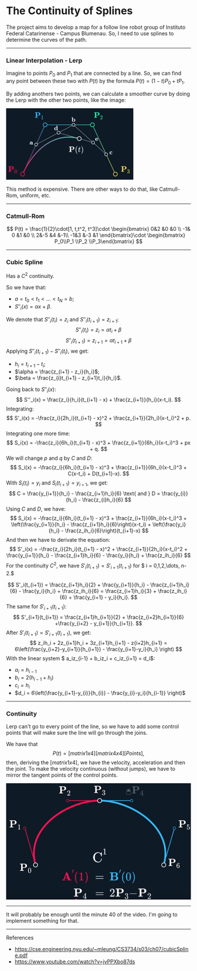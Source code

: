 # The Continuity of Splines


The project aims to develop a map for a follow line robot group of Instituto Federal Catarinense - Campus Blumenau. So, I need to use splines to determine the curves of the path.

---

### Linear Interpolation - Lerp

Imagine to points $P_0$ and $P_1$ that are connected by a line. So, we can find any point between these two with $P(t)$ by the formula $P(t) = (1-t)P_0 + tP_1$.

By adding anothers two points, we can calculate a smoother curve by doing the Lerp with the other two points, like the image:

![image](imagens/image.png)

This method is expensive. There are other ways to do that, like Catmull-Rom, uniform, etc.

---

### Catmull-Rom

$$
P(t) = \frac{1}{2}\cdot[1, t,t^2, t^3]\cdot \begin{bmatrix} 0&2 &0 &0 \\ -1& 0 &1 &0 \\ 2&-5  &4 &-1\\ -1&3  &-3 &1 \end{bmatrix}\cdot \begin{bmatrix} P_0\\P_1 \\P_2 \\P_3\end{bmatrix}
$$


---

### Cubic Spline

Has a $C^2$ continuity.

So we have that:
* $a = t_0 < t_1 < \dots < t_N = b$;
* $S''_i(x) = \alpha x + \beta$.

We denote that $S''_i(t_i) = z_i$ and $S''_i(t_{i+1}) = z_{i+1}$:
$$
S''_i(t_i) = z_i = \alpha t_i + \beta
$$
$$
S''_i(t_{i+1}) = z_{i+1} = \alpha t_{i+1} + \beta
$$
Applying $S''_i(t_{i+1}) - S''_i(t_i)$, we get:


* $h_i = t_{i+1} - t_i$;
* $\alpha = \frac{z_{i+1} - z_i}{h_i}$;
* $\beta = \frac{z_{i}t_{i+1} - z_{i+1}t_i}{h_i}$.

Going back to $S''_i(x)$:
$$
S''_i(x) = \frac{z_i}{h_i}(t_{i+1} - x) + \frac{z_{i+1}}{h_i}(x-t_i).
$$ 
Integrating:
$$
S'_i(x) = -\frac{z_i}{2h_i}(t_{i+1} - x)^2 + \frac{z_{i+1}}{2h_i}(x-t_i)^2 + p.
$$ 
Integrating one more time:
$$
S_i(x) = -\frac{z_i}{6h_i}(t_{i+1} - x)^3 + \frac{z_{i+1}}{6h_i}(x-t_i)^3 + px + q.
$$
We will change $p$ and $q$ by $C$ and $D$:
$$
S_i(x) = -\frac{z_i}{6h_i}(t_{i+1} - x)^3 + \frac{z_{i+1}}{6h_i}(x-t_i)^3 + C(x-t_i) + D(t_{i+1}-x).
$$
With $S_i(t_i) =y_i$ and $S_i(t_{i+1}) = y_{i+1}$, we get:
$$
C = \frac{y_{i+1}}{h_i} - \frac{z_{i+1}h_i}{6} \text{ and } D = \frac{y_{i}}{h_i} - \frac{z_{i}h_i}{6}
$$
Using $C$ and $D$, we have:
$$
S_i(x) = -\frac{z_i}{6h_i}(t_{i+1} - x)^3 + \frac{z_{i+1}}{6h_i}(x-t_i)^3 + \left(\frac{y_{i+1}}{h_i} - \frac{z_{i+1}h_i}{6}\right)(x-t_i) + \left(\frac{y_i}{h_i} - \frac{z_ih_i}{6}\right)(t_{i+1}-x)
$$
And then we have to derivate the equation:
$$
S'_i(x) = -\frac{z_i}{2h_i}(t_{i+1} - x)^2 + \frac{z_{i+1}}{2h_i}(x-t_i)^2 + \frac{y_{i+1}}{h_i} - \frac{z_{i+1}h_i}{6} - \frac{y_i}{h_i} + \frac{z_ih_i}{6}
$$
For the continuity $C^2$, we have $S'_i(t_{i+1}) = S'_{i+1}(t_{i+1})$ for $ i = 0,1,2,\dots, n-2.$

$$
S'_i(t_{i+1}) = \frac{z_{i+1}h_i}{2} + \frac{y_{i+1}}{h_i} - \frac{z_{i+1}h_i}{6} - \frac{y_i}{h_i} + \frac{z_ih_i}{6} = \frac{z_{i+1}h_i}{3} + \frac{z_ih_i}{6} + \frac{y_{i+1} - y_i}{h_i}.
$$
The same for $S'_{i+1}(t_{i+1}):$
$$
S'_{i+1}(t_{i+1}) = \frac{z_{i+1}h_{i+1}}{2} + \frac{z_{i+2}h_{i+1}}{6} +\frac{y_{i+2} - y_{i+1}}{h_{i+1}}.
$$
After $S'_{i}(t_{i+1}) = S'_{i+1}(t_{i+1})$, we get:
$$
z_ih_i + 2z_{i+1}h_i + 3z_{i+1}h_{i+1} - z{i+2}h_{i+1} = 6\left(\frac{y_{i+2}-y_{i+1}}{h_{i+1}} - \frac{y_{i+1}-y_i}{h_i} \right)
$$
With the linear system $ a_iz_{i-1} + b_iz_i + c_iz_{i+1} = d_i$:
* $a_i = h_{i-1}$
* $b_i = 2(h_{i-1} + h_i)$
* $c_i = h_i$
* $d_i = 6\left(\frac{y_{i+1}-y_{i}}{h_{i}} - \frac{y_{i}-y_i}{h_{i-1}} \right)$


---

### Continuity

Lerp can't go to every point of the line, so we have to add some control points that will make sure the line will go through the joins.

We have that
$$
P(t) = [matrix 1x4][matrix 4x4][Points],
$$
then, deriving the $[matrix 1x4]$, we have the velocity, acceleration and then the joint. To make the velocity continuous (without jumps), we have to mirror the tangent points of the control points.

![image](imagens/fotopontos.png)

---

It will probably be enough until the minute 40 of the video. I'm going to implement something for that.

---

References

* https://cse.engineering.nyu.edu/~mleung/CS3734/s03/ch07/cubicSpline.pdf
* https://www.youtube.com/watch?v=jvPPXbo87ds
